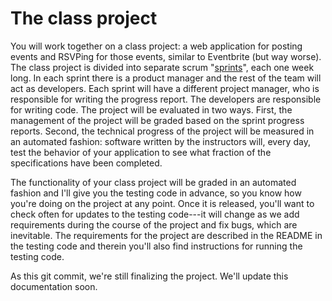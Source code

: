 # The class project

You will work together
on a class project: a web application for posting events and RSVPing
for those events, similar to Eventbrite (but way worse). The class project is
divided into separate scrum "[sprints](http://en.wikipedia.org/wiki/Scrum_%28software_development%29#Sprint)", each one week long. In each
sprint there is a product manager and the rest of the team will act
as developers. Each sprint will have a different project manager,
who is responsible for writing the progress report. The developers
are responsible for writing code. The project will be evaluated in
two ways. First, the management of the project will be graded based
on the sprint progress reports. Second, the technical progress of
the project will be measured in an automated fashion: software written
by the instructors will, every day, test the behavior of your
application to see what fraction of the specifications have been
completed.

The functionality of your class project will be graded in an automated
fashion and I'll give you the testing code in advance, so you know
how you're doing on the project at any point. Once it is released,
you'll want to check often for updates to the testing code---it
will change as we add requirements during the course of the project
and fix bugs, which are inevitable. The requirements for the project
are described in the README in the testing code and therein you'll
also find instructions for running the testing code.

As this git commit, we're still finalizing the project. We'll update
this documentation soon.
